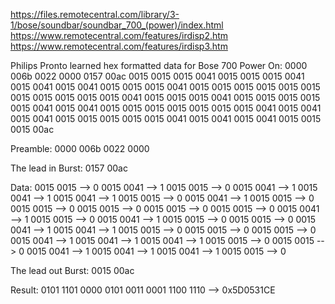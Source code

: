 https://files.remotecentral.com/library/3-1/bose/soundbar/soundbar_700_(power)/index.html
https://www.remotecentral.com/features/irdisp2.htm
https://www.remotecentral.com/features/irdisp3.htm

Philips Pronto learned hex formatted data for Bose 700 Power On:
0000 006b 0022 0000 0157 00ac 0015 0015 0015 0041 0015 0015 0015 0041 0015 0041 0015 0041
0015 0015 0015 0041 0015 0015 0015 0015 0015 0015 0015 0015 0015 0015 0015 0041 0015 0015
0015 0041 0015 0015 0015 0015 0015 0041 0015 0041 0015 0015 0015 0015 0015 0015 0015 0041 
0015 0041 0015 0041 0015 0015 0015 0015 0015 0041 0015 0041 0015 0041 0015 0015 0015 00ac

Preamble:
0000 006b 0022 0000 

The lead in Burst:
0157 00ac 

Data:
0015 0015 -->   0
0015 0041 -->   1
0015 0015 -->   0
0015 0041 -->   1
0015 0041 -->   1
0015 0041 -->   1
0015 0015 -->   0
0015 0041 -->   1
0015 0015 -->   0
0015 0015 -->   0
0015 0015 -->   0
0015 0015 -->   0
0015 0015 -->   0
0015 0041 -->   1
0015 0015 -->   0
0015 0041 -->   1
0015 0015 -->   0
0015 0015 -->   0
0015 0041 -->   1
0015 0041 -->   1
0015 0015 -->   0
0015 0015 -->   0
0015 0015 -->   0
0015 0041 -->   1
0015 0041 -->   1
0015 0041 -->   1
0015 0015 -->   0
0015 0015 -->   0
0015 0041 -->   1
0015 0041 -->   1
0015 0041 -->   1
0015 0015 -->   0

The lead out Burst:
0015 00ac

Result: 
0101 1101 0000 0101 0011 0001 1100 1110 --> 0x5D0531CE